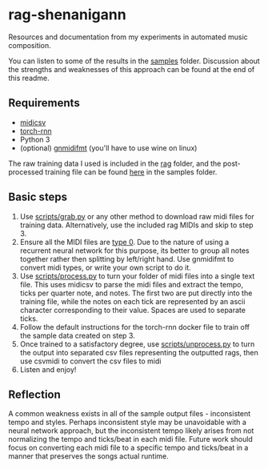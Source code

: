 # rag-shenanigann
Resources and documentation from my experiments in automated music composition.

You can listen to some of the results in the [samples](https://github.com/s-zeng/rag-shenanigann/tree/master/samples) folder.
Discussion about the strengths and weaknesses of this approach can be found at the end of this readme.

## Requirements
 - [midicsv](https://aur.archlinux.org/packages/midicsv/)
 - [torch-rnn](https://github.com/crisbal/docker-torch-rnn)
 - Python 3
 - (optional) [gnmidifmt](https://www.gnmidi.com/) (you'll have to use wine on linux)

The raw training data I used is included in the [rag](https://github.com/s-zeng/rag-shenanigann/tree/master/rag) folder,
and the post-processed training file can be found [here](https://github.com/s-zeng/rag-shenanigann/blob/master/samples/training_data)
in the samples folder.

## Basic steps
 1. Use [scripts/grab.py](https://github.com/s-zeng/rag-shenanigann/blob/master/scripts/grab.py) or any other method to download
 raw midi files for training data. Alternatively, use the included rag MIDIs and skip to step 3.
 2. Ensure all the MIDI files are [type 0](https://www.sweetwater.com/sweetcare/articles/what-difference-between-midi-type-0-midi-type-1/).
 Due to the nature of using a recurrent neural network for this purpose, its better to group all notes together rather then splitting
 by left/right hand. Use gnmidifmt to convert midi types, or write your own script to do it.
 3. Use [scripts/process.py](https://github.com/s-zeng/rag-shenanigann/blob/master/scripts/process.py) to turn your folder of midi
 files into a single text file. This uses midicsv to parse the midi files and extract the tempo, ticks per quarter note, and notes.
 The first two are put directly into the training file, while the notes on each tick are represented by an ascii character corresponding
 to their value. Spaces are used to separate ticks.
 4. Follow the default instructions for the torch-rnn docker file to train off the sample data created on step 3.
 5. Once trained to a satisfactory degree, use [scripts/unprocess.py](https://github.com/s-zeng/rag-shenanigann/blob/master/scripts/unprocess.py)
 to turn the output into separated csv files representing the outputted rags, then use csvmidi to convert the csv files to midi
 6. Listen and enjoy!
 
 ## Reflection
A common weakness exists in all of the sample output files - inconsistent tempo and styles.
Perhaps inconsistent style may be unavoidable with a neural network approach, but the inconsistent tempo likely arises from not
normalizing the tempo and ticks/beat in each midi file. Future work should focus on converting each midi file to a specific tempo
and ticks/beat in a manner that preserves the songs actual runtime.
